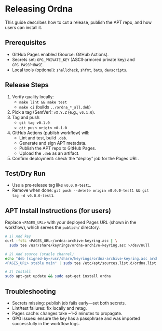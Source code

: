 # Releasing Ordna

This guide describes how to cut a release, publish the APT repo, and how users can install it.

## Prerequisites
- GitHub Pages enabled (Source: GitHub Actions).
- Secrets set: `GPG_PRIVATE_KEY` (ASCII‑armored private key) and `GPG_PASSPHRASE`.
- Local tools (optional): `shellcheck`, `shfmt`, `bats`, `devscripts`.

## Release Steps
1. Verify quality locally:
   - `make lint && make test`
   - `make ci` (builds `../ordna_*_all.deb`)
2. Pick a tag (SemVer): `vX.Y.Z` (e.g., `v0.1.0`).
3. Tag and push:
   - `git tag v0.1.0`
   - `git push origin v0.1.0`
4. GitHub Actions (publish workflow) will:
   - Lint and test, build `.deb`.
   - Generate and sign APT metadata.
   - Publish the APT repo to GitHub Pages.
   - Upload the `.deb` as an artifact.
5. Confirm deployment: check the “deploy” job for the Pages URL.

## Test/Dry Run
- Use a pre‑release tag like `v0.0.0-test1`.
- Remove when done: `git push --delete origin v0.0.0-test1 && git tag -d v0.0.0-test1`.

## APT Install Instructions (for users)
Replace `<PAGES_URL>` with your deployed Pages URL (shown in the workflow), which serves the `publish/` directory.

```sh
# 1) Add key
curl -fsSL <PAGES_URL>/ordna-archive-keyring.asc | \
  sudo tee /usr/share/keyrings/ordna-archive-keyring.asc >/dev/null

# 2) Add source (stable channel)
echo "deb [signed-by=/usr/share/keyrings/ordna-archive-keyring.asc arch=all] \
<PAGES_URL> stable main" | sudo tee /etc/apt/sources.list.d/ordna.list

# 3) Install
sudo apt-get update && sudo apt-get install ordna
```

## Troubleshooting
- Secrets missing: publish job fails early—set both secrets.
- Lint/test failures: fix locally and retag.
- Pages cache: changes take ~1–2 minutes to propagate.
- GPG issues: ensure the key has a passphrase and was imported successfully in the workflow logs.

